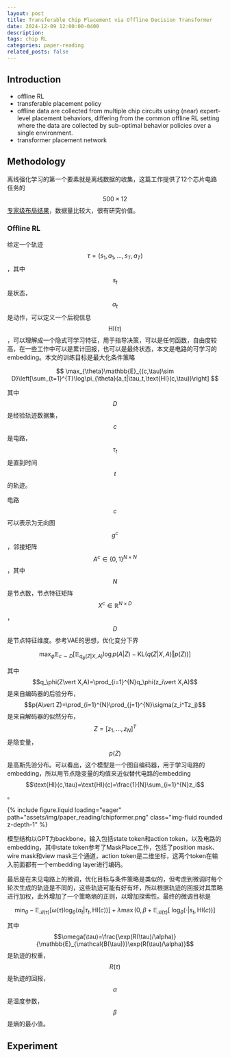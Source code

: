 ```yaml
---
layout: post
title: Transferable Chip Placement via Offline Decision Transformer
date: 2024-12-09 12:00:00-0400
description:
tags: chip RL
categories: paper-reading
related_posts: false
---
```


## Introduction

- offline RL
- transferable placement policy
- offline data are collected from multiple chip circuits using (near) expert-level placement behaviors, differing from the common offline RL setting where the data are collected by sub-optimal behavior policies over a single environment.
- transformer placement network

## Methodology

离线强化学习的第一个要素就是离线数据的收集，这篇工作提供了12个芯片电路任务的$$500\times 12$$[专家级布局结果](https://drive.google.com/drive/folders/1F7075SvjccYk97i2UWhahN_9krBvDCmr)，数据量比较大，很有研究价值。

### Offline RL

给定一个轨迹$$\tau=(s_1,a_1,\dots,s_T,a_T)$$，其中$$s_t$$是状态，$$a_t$$是动作，可以定义一个后视信息$$\text{HI}(\tau)$$，可以理解成一个隐式可学习特征，用于指导决策，可以是任何函数，自由度较高，在一些工作中可以是累计回报，也可以是最终状态，本文是电路的可学习的embedding。本文的训练目标是最大化条件策略

$$
\max_{\theta}\mathbb{E}_{(c,\tau)\sim D}\left[\sum_{t=1}^{T}\log\pi_{\theta}(a_t|\tau_t,\text{HI}(c,\tau))\right]
$$

其中$$D$$是经验轨迹数据集，$$c$$是电路，$$\tau_t$$是直到时间$$t$$的轨迹。

电路$$c$$可以表示为无向图$$g^c$$，邻接矩阵$$A^c\in\{0,1\}^{N\times N}$$，其中$$N$$是节点数，节点特征矩阵$$X^c\in\mathbb{R}^{N\times D}$$，$$D$$是节点特征维度。参考VAE的思想，优化变分下界

$$
\max_{\phi}\mathbb{E}_{c\sim D}\left[\mathbb{E}_{q_\phi(Z\vert X,A)}\log p(A\vert Z)-\text{KL}(q(Z\vert X,A)\Vert p(Z))\right]
$$

其中$$q_\phi(Z\vert X,A)=\prod_{i=1}^{N}q_\phi(z_i\vert X,A)$$是来自编码器的后验分布，$$p(A\vert Z)=\prod_{i=1}^{N}\prod_{j=1}^{N}\sigma(z_i^Tz_j)$$是来自解码器的似然分布，$$Z=\left[z_1,\dots,z_N\right]^T$$是隐变量，$$p(Z)$$是高斯先验分布。可以看出，这个模型是一个图自编码器，用于学习电路的embedding，所以用节点隐变量的均值来近似替代电路的embedding$$\text{HI}(c,\tau)=\text{HI}(c)=\frac{1}{N}\sum_{i=1}^{N}z_i$$。

{% include figure.liquid loading="eager" path="assets/img/paper_reading/chipformer.png" class="img-fluid rounded z-depth-1" %}

模型结构以GPT为backbone，输入包括state token和action token，以及电路的embedding，其中state token参考了MaskPlace工作，包括了position mask、wire mask和view mask三个通道，action token是二维坐标，这两个token在输入前面都有一个embedding layer进行编码。

最后是在未见电路上的微调，优化目标与条件策略是类似的，但考虑到微调时每个轮次生成的轨迹是不同的，这些轨迹可能有好有坏，所以根据轨迹的回报对其策略进行加权，此外增加了一个策略熵的正则，以增加探索性。最终的微调目标是

$$
\min_\theta -\mathbb{E}_{\mathcal{B(\tau)}}\left[\omega(\tau)\log_\theta(a_t\vert \tau_t,\text{HI}(c))\right] + \lambda\max(0,\beta+\mathbb{E}_{\mathcal{B(\tau)}}[\
\log_\theta(\cdot\vert s_t,\text{HI}(c))]
$$

其中$$\omega(\tau)=\frac{\exp(R(\tau)/\alpha)}{\mathbb{E}_{\mathcal{B(\tau)}}\exp(R(\tau)/\alpha)}$$是轨迹的权重，$$R(\tau)$$是轨迹的回报，$$\alpha$$是温度参数，$$\beta$$是熵的最小值。

## Experiment